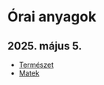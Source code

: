 # Órai anyagok

## 2025. május 5.
* [Természet](https://github.com/VadSzil42/orai-anyagok/blob/main/20250505/Termeszet.md)
* [Matek](https://github.com/VadSzil42/orai-anyagok/blob/main/20250505/Matek.md)
